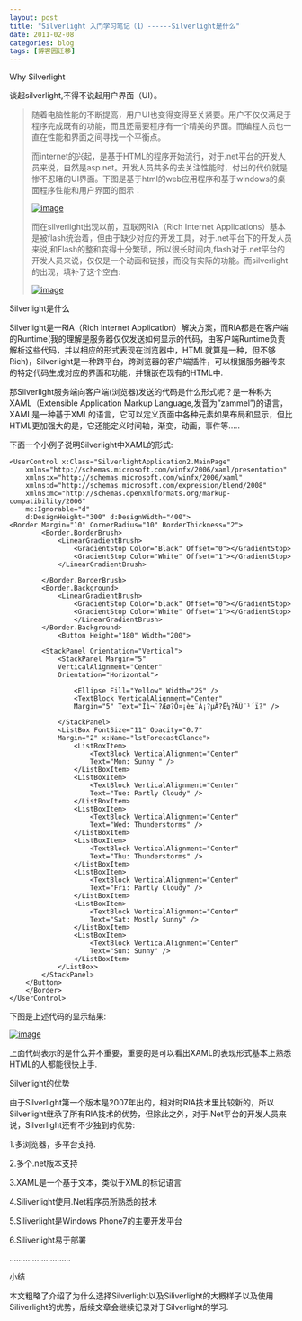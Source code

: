 ```yaml
---
layout: post
title: "Silverlight 入门学习笔记（1）------Silverlight是什么"
date: 2011-02-08
categories: blog
tags: [博客园迁移]
---
```


Why Silverlight

谈起silverlight,不得不说起用户界面（UI）。

> 随着电脑性能的不断提高，用户UI也变得变得至关紧要。用户不仅仅满足于程序完成既有的功能，而且还需要程序有一个精美的界面。而编程人员也一直在性能和界面之间寻找一个平衡点。
> 
> 而internet的兴起，是基于HTML的程序开始流行，对于.net平台的开发人员来说，自然是asp.net。开发人员共多的去关注性能时，付出的代价就是惨不忍睹的UI界面。下图是基于html的web应用程序和基于windows的桌面程序性能和用户界面的图示：
> 
> [![image](https://cdn.jsdelivr.net/gh/careyson/careyson.github.io@main/assets/images/2011-02-08-silverlight-1-silverlight/silverlight-1-silverlight-201102081642492248.jpg)](http://images.cnblogs.com/cnblogs_com/CareySon/201102/201102081642485378.jpg)
> 
> 而在silverlight出现以前，互联网RIA（Rich Internet Applications）基本是被flash统治着，但由于缺少对应的开发工具，对于.net平台下的开发人员来说,和Flash的整和变得十分繁琐，所以很长时间内,flash对于.net平台的开发人员来说，仅仅是一个动画和链接，而没有实际的功能。而silverlight的出现，填补了这个空白:
> 
> [![image](https://cdn.jsdelivr.net/gh/careyson/careyson.github.io@main/assets/images/2011-02-08-silverlight-1-silverlight/silverlight-1-silverlight-20110208164250131.jpg)](http://images.cnblogs.com/cnblogs_com/CareySon/201102/201102081642508801.jpg)

Silverlight是什么

Silverlight是一RIA（Rich Internet Application）解决方案，而RIA都是在客户端的Runtime\(我的理解是服务器仅仅发送如何显示的代码，由客户端Runtime负责解析这些代码，并以相应的形式表现在浏览器中，HTML就算是一种，但不够Rich\)，Silverlight是一种跨平台，跨浏览器的客户端插件，可以根据服务器传来的特定代码生成对应的界面和功能，并镶嵌在现有的HTML中.

那Silverlight服务端向客户端\(浏览器\)发送的代码是什么形式呢？是一种称为XAML（Extensible Application Markup Language,发音为”zammel”\)的语言，XAML是一种基于XML的语言，它可以定义页面中各种元素如果布局和显示，但比HTML更加强大的是，它还能定义时间轴，渐变，动画，事件等…..

下面一个小例子说明Silverlight中XAML的形式:
    
    
    <UserControl x:Class="SilverlightApplication2.MainPage"
        xmlns="http://schemas.microsoft.com/winfx/2006/xaml/presentation"
        xmlns:x="http://schemas.microsoft.com/winfx/2006/xaml"
        xmlns:d="http://schemas.microsoft.com/expression/blend/2008"
        xmlns:mc="http://schemas.openxmlformats.org/markup-compatibility/2006"
        mc:Ignorable="d"
        d:DesignHeight="300" d:DesignWidth="400">
    <Border Margin="10" CornerRadius="10" BorderThickness="2">
            <Border.BorderBrush>
                <LinearGradientBrush>
                    <GradientStop Color="Black" Offset="0"></GradientStop>
                    <GradientStop Color="White" Offset="1"></GradientStop>
                </LinearGradientBrush>
                
            </Border.BorderBrush>
            <Border.Background>
                <LinearGradientBrush>
                    <GradientStop Color="black" Offset="0"></GradientStop>
                    <GradientStop Color="White" Offset="1"></GradientStop> 
                    </LinearGradientBrush>
            </Border.Background>
                <Button Height="180" Width="200">
            
            <StackPanel Orientation="Vertical">
                <StackPanel Margin="5" 
                VerticalAlignment="Center" 
                Orientation="Horizontal">
    
                    <Ellipse Fill="Yellow" Width="25" />
                    <TextBlock VerticalAlignment="Center" 
                    Margin="5" Text="Ìì¬¨?Æø?Ô¤¡è±¨À¡?µÄ?Ë¼?ÃÜ¨¹´ï?" />
    
                </StackPanel>
                <ListBox FontSize="11" Opacity="0.7" 
                Margin="2" x:Name="lstForecastGlance">
                    <ListBoxItem>
                        <TextBlock VerticalAlignment="Center" 
                        Text="Mon: Sunny " />
                    </ListBoxItem>
                    <ListBoxItem>
                        <TextBlock VerticalAlignment="Center" 
                        Text="Tue: Partly Cloudy" />
                    </ListBoxItem>
                    <ListBoxItem>
                        <TextBlock VerticalAlignment="Center" 
                        Text="Wed: Thunderstorms" />
                    </ListBoxItem>
                    <ListBoxItem>
                        <TextBlock VerticalAlignment="Center" 
                        Text="Thu: Thunderstorms" />
                    </ListBoxItem>
                    <ListBoxItem>
                        <TextBlock VerticalAlignment="Center" 
                        Text="Fri: Partly Cloudy" />
                    </ListBoxItem>
                    <ListBoxItem>
                        <TextBlock VerticalAlignment="Center" 
                        Text="Sat: Mostly Sunny" />
                    </ListBoxItem>
                    <ListBoxItem>
                        <TextBlock VerticalAlignment="Center" 
                        Text="Sun: Sunny" />
                    </ListBoxItem>
                </ListBox>
            </StackPanel>
        </Button>
        </Border>
    </UserControl>

下图是上述代码的显示结果:

[![image](https://cdn.jsdelivr.net/gh/careyson/careyson.github.io@main/assets/images/2011-02-08-silverlight-1-silverlight/silverlight-1-silverlight-201102081642535406.jpg)](http://images.cnblogs.com/cnblogs_com/CareySon/201102/201102081642514459.jpg)

上面代码表示的是什么并不重要，重要的是可以看出XAML的表现形式基本上熟悉HTML的人都能很快上手.

Silverlight的优势

由于Silverlight第一个版本是2007年出的，相对时RIA技术里比较新的，所以Silverlight继承了所有RIA技术的优势，但除此之外，对于.Net平台的开发人员来说，Silverlight还有不少独到的优势:

1.多浏览器，多平台支持.

2.多个.net版本支持

3.XAML是一个基于文本，类似于XML的标记语言

4.Siliverlight使用.Net程序员所熟悉的技术

5.Siliverlight是Windows Phone7的主要开发平台

6.Siliverlight易于部署

………………………

小结

本文粗略了介绍了为什么选择Silverlight以及Siliverlight的大概样子以及使用Siliverlight的优势，后续文章会继续记录对于Silverlight的学习.
